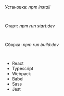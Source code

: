 <p>Установка: <i>npm install</i><p><br />

<p>Старт: <i>npm run start:dev</i><p><br />

<p>Сборка: <i>npm run build:dev</i><p><br />

<ul>
    <li>React</li>
    <li>Typescript</li>
    <li>Webpack</li>
    <li>Babel</li>
    <li>Sass</li>
    <li>Jest</li>
</ul>
